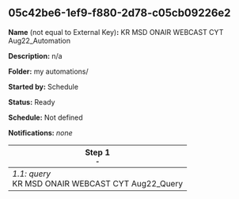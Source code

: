 ## 05c42be6-1ef9-f880-2d78-c05cb09226e2

**Name** (not equal to External Key)**:** KR MSD ONAIR WEBCAST CYT Aug22_Automation

**Description:** n/a

**Folder:** my automations/

**Started by:** Schedule

**Status:** Ready

**Schedule:** Not defined

**Notifications:** _none_


| Step 1<br>_<small>-</small>_ |
| --- |
| _1.1: query_<br>KR MSD ONAIR WEBCAST CYT Aug22_Query |

